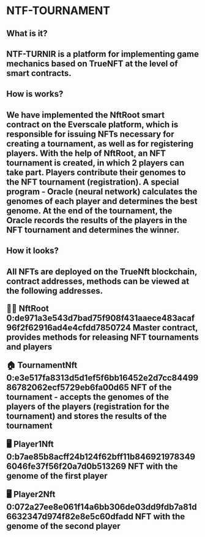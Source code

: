 # NTF-TOURNAMENT

<h2>What is it?<h2>
  NTF-TURNIR is a platform for implementing game mechanics based on TrueNFT at the level of smart contracts.
  
<h2>How is works?<h2>
  We have implemented the NftRoot smart contract on the Everscale platform, which is responsible for issuing NFTs necessary for creating a tournament, as well as for registering players.
  With the help of NftRoot, an NFT tournament is created, in which 2 players can take part.
Players contribute their genomes to the NFT tournament (registration). A special program - Oracle (neural network) calculates the genomes of each player and determines the best genome.
  At the end of the tournament, the Oracle records the results of the players in the NFT tournament and determines the winner.

<h2>How it looks?<h2>
  All NFTs are deployed on the TrueNft blockchain, contract addresses, methods can be viewed at the following addresses.
    
👩‍🚀 NftRoot
0:de971a3e543d7bad75f908f431aaece483acaf96f2f62916ad4e4cfdd7850724
Master contract, provides methods for releasing NFT tournaments and players

🏠 TournamentNft
0:e3e517fa8313d5d1ef5f6bb16452e2d7cc8449986782062ecf5729eb6fa00d65
NFT of the tournament - accepts the genomes of the players of the players (registration for the tournament) and stores the results of the tournament

🖥 Player1Nft
0:b7ae85b8acff24b124f62bff11b8469219783496046fe37f56f20a7d0b513269
NFT with the genome of the first player
  
🖥 Player2Nft
0:072a27ee8e061f14a6bb306de03dd9fdb7a81d6632347d974f82e8e5c60dfadd
NFT with the genome of the second player
